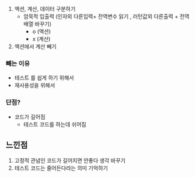 1. 액션, 계산, 데이터 구분하기
   - 암묵적 입출력 (인자외 다른입력+ 전역변수 읽기 , 러턴값외 다른출력 + 전역 배열 바꾸기)
     - o (액션)
     - x (계산)
2. 액션에서 계산 빼기

### 빼는 이유

- 테스트 를 쉽게 하기 위해서
- 재사용성을 위해서

### 단점?

- 코드가 길어짐
  - 테스트 코드를 하는데 쉬어짐

## 느낀점

1. 고정적 관념인 코드가 길어지면 안좋다 생각 바꾸기
2. 테스트 코드는 줄어든다라는 의미 기억하기
